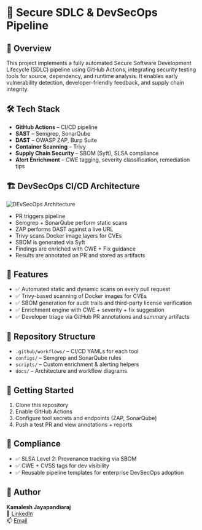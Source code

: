 # 🔐 Secure SDLC & DevSecOps Pipeline 

## 📌 Overview
This project implements a fully automated Secure Software Development Lifecycle (SDLC) pipeline using GitHub Actions, integrating security testing tools for source, dependency, and runtime analysis. It enables early vulnerability detection, developer-friendly feedback, and supply chain integrity.

## 🛠️ Tech Stack
- **GitHub Actions** – CI/CD pipeline
- **SAST** – Semgrep, SonarQube
- **DAST** – OWASP ZAP, Burp Suite
- **Container Scanning** – Trivy
- **Supply Chain Security** – SBOM (Syft), SLSA compliance
- **Alert Enrichment** – CWE tagging, severity classification, remediation tips

## 🏗️ DevSecOps CI/CD Architecture

  ![DEvSecOps Architecture](docs/devsecops-pipeline.png)

- PR triggers pipeline
- Semgrep + SonarQube perform static scans
- ZAP performs DAST against a live URL
- Trivy scans Docker image layers for CVEs
- SBOM is generated via Syft
- Findings are enriched with CWE + Fix guidance
- Results are annotated on PR and stored as artifacts


## 🧪 Features
- ✅ Automated static and dynamic scans on every pull request
- ✅ Trivy-based scanning of Docker images for CVEs
- ✅ SBOM generation for audit trails and third-party license verification
- ✅ Enrichment engine with CWE + severity + fix suggestion
- ✅ Developer triage via GitHub PR annotations and summary artifacts

## 📂 Repository Structure
- `.github/workflows/` – CI/CD YAMLs for each tool
- `configs/` – Semgrep and SonarQube rules
- `scripts/` – Custom enrichment & alerting helpers
- `docs/` – Architecture and workflow diagrams

## 🚀 Getting Started
1. Clone this repository
2. Enable GitHub Actions
3. Configure tool secrets and endpoints (ZAP, SonarQube)
4. Push a test PR and view annotations + reports

## 📜 Compliance
- ✅ SLSA Level 2: Provenance tracking via SBOM
- ✅ CWE + CVSS tags for dev visibility
- ✅ Reusable pipeline templates for enterprise DevSecOps adoption

## 👤 Author
**Kamalesh Jayapandiaraj**  
🔗 [LinkedIn](https://www.linkedin.com/in/kamalesh-jayapandiaraj-arumugam/)  
📫 [Email](karumuga@usc.edu)

